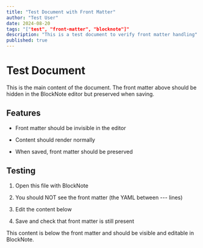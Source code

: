 ```yaml
---
title: "Test Document with Front Matter"
author: "Test User"
date: 2024-08-20
tags: "["test", "front-matter", "blocknote"]"
description: "This is a test document to verify front matter handling"
published: true
---
```


# Test Document

This is the main content of the document. The front matter above should be hidden in the BlockNote editor but preserved when saving.

## Features

* Front matter should be invisible in the editor

* Content should render normally

* When saved, front matter should be preserved

## Testing

1. Open this file with BlockNote

2. You should NOT see the front matter (the YAML between --- lines)

3. Edit the content below

4. Save and check that front matter is still present

This content is below the front matter and should be visible and editable in BlockNote.
